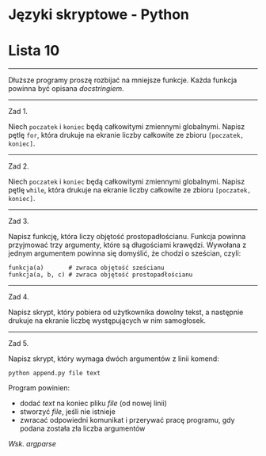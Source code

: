 # Języki skryptowe - Python
# Lista 10

---

Dłuższe programy proszę rozbijać na mniejsze funkcje.
Każda funkcja powinna być opisana *docstringiem*.

---

Zad 1.

Niech `poczatek` i `koniec` będą całkowitymi zmiennymi globalnymi. Napisz pętlę `for`, która drukuje na ekranie liczby całkowite ze zbioru `[poczatek, koniec]`.

---

Zad 2.

Niech `poczatek` i `koniec` będą całkowitymi zmiennymi globalnymi. Napisz pętlę `while`, która drukuje na ekranie liczby całkowite ze zbioru `[poczatek, koniec]`.

---

Zad 3.

Napisz funkcję, która liczy objętość prostopadłościanu. Funkcja powinna przyjmować trzy argumenty, które są długościami krawędzi. Wywołana z jednym argumentem powinna się domyślić, że chodzi o sześcian, czyli:

```
funkcja(a)       # zwraca objętość sześcianu
funkcja(a, b, c) # zwraca objętość prostopadłościanu
```

---

Zad 4.

Napisz skrypt, który pobiera od użytkownika dowolny tekst, a następnie drukuje na ekranie liczbę występujących w nim samogłosek.

---

Zad 5.

Napisz skrypt, który wymaga dwóch argumentów z linii komend:

```
python append.py file text
```

Program powinien:

* dodać *text* na koniec pliku *file* (od nowej linii)
* stworzyć *file*, jeśli nie istnieje
* zwracać odpowiedni komunikat i przerywać pracę programu, gdy podana została zła liczba argumentów

*Wsk. argparse*